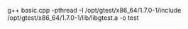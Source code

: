 g++ basic.cpp -pthread -I /opt/gtest/x86_64/1.7.0-1/include  /opt/gtest/x86_64/1.7.0-1/lib/libgtest.a -o test
